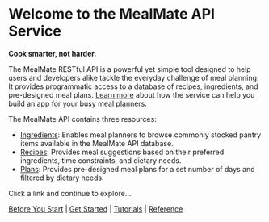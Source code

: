 # Welcome to the MealMate API Service

**Cook smarter, not harder.**

The MealMate RESTful API is a powerful yet simple tool designed to help users and developers alike tackle the everyday challenge of meal planning. It provides programmatic access to a database of recipes, ingredients, and pre-designed meal plans. [Learn more](./mmoverview.md) about how the service can help you build an app for your busy meal planners.

The MealMate API contains three resources:

* [Ingredients][def]: Enables meal planners to browse commonly stocked pantry items available in the MealMate API database.
* [Recipes][def2]: Provides meal suggestions based on their preferred ingredients, time constraints, and dietary needs.
* [Plans][def3]: Provides pre-designed meal plans for a set number of days and filtered by dietary needs.

Click a link and continue to explore...

[Before You Start](./mmbefore-you-start.md) | [Get Started](./mmget-started.md) | [Tutorials](./mmtutorial.md) | [Reference](./mmref.md)

[def]: ./mmGET-ingredients.md
[def2]: ./mmGET-recipes.md
[def3]: ./mmGET-plans-id.md
